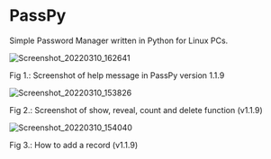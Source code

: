 # PassPy
Simple Password Manager written in Python for Linux PCs.

![Screenshot_20220310_162641](https://user-images.githubusercontent.com/8721711/157694880-e1b82687-b6f7-458a-b5cd-3f94d802de92.png)

Fig 1.: Screenshot of help message in PassPy version 1.1.9

![Screenshot_20220310_153826](https://user-images.githubusercontent.com/8721711/157685145-8705661e-c381-4fe1-a824-0b82c0391042.png)

Fig 2.: Screenshot of show, reveal, count and delete function (v1.1.9)

![Screenshot_20220310_154040](https://user-images.githubusercontent.com/8721711/157685175-5ae42a12-9161-4565-a5a0-94e9096461f2.png)

Fig 3.: How to add a record (v1.1.9)
